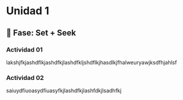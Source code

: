 # Unidad 1

## 🔎 Fase: Set + Seek

### Actividad 01

lakshjfkjashdflkjashdfkjlashdfkljshdflkjhasdlkjfhalweuryawjksdfhjahlsf

### Actividad 02

saiuydfiuoasydfiuasyfkjlashdfkjlashfdkjlsadhfkj
